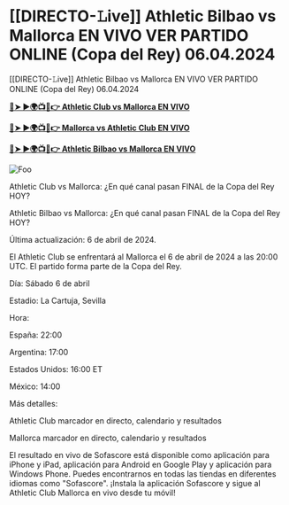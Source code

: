 # <h1>[[DIRECTO-𝙻ive]] Athletic Bilbao vs Mallorca EN VIVO VER PARTIDO ONLINE (Copa del Rey) 06.04.2024</h1>

[[DIRECTO-𝙻ive]] Athletic Bilbao vs Mallorca EN VIVO VER PARTIDO ONLINE (Copa del Rey) 06.04.2024

**[🔴➤ ►🌍📺📱👉 Athletic Club vs Mallorca EN VIVO](https://cutt.ly/ow83Mi0a)**

**[🔴➤ ►🌍📺📱👉 Mallorca vs Athletic Club EN VIVO](https://cutt.ly/ow83Mi0a)**

**[🔴➤ ►🌍📺📱👉 Athletic Bilbao vs Mallorca EN VIVO](https://cutt.ly/ow83Mi0a)**

<animated-image data-catalyst=""><a href="https://cutt.ly/ow83Mi0a" rel="nofollow" data-target="animated-image.originalLink"><img src="https://camo.githubusercontent.com/917e6ed5c302499242165dcc02bdbce85c075fd21b35918eb9c0b771855261b8/68747470733a2f2f7374617469632e7769787374617469632e636f6d2f6d656469612f6232343966395f61646163386637306662336634356238383639313639366337376465313866337e6d76322e676966" alt="Foo" data-canonical-src="https://static.wixstatic.com/media/b249f9_adac8f70fb3f45b88691696c77de18f3~mv2.gif" style="max-width: 100%; display: inline-block;" data-target="animated-image.originalImage"></a>

Athletic Club vs Mallorca: ¿En qué canal pasan FINAL de la Copa del Rey HOY?

Athletic Bilbao vs Mallorca: ¿En qué canal pasan FINAL de la Copa del Rey HOY?

Última actualización: 6 de abril de 2024.

El Athletic Club se enfrentará al Mallorca el 6 de abril de 2024 a las 20:00 UTC. El partido forma parte de la Copa del Rey.

Día: Sábado 6 de abril

Estadio: La Cartuja, Sevilla

Hora:

España: 22:00

Argentina: 17:00

Estados Unidos: 16:00 ET

México: 14:00

Más detalles:

Athletic Club marcador en directo, calendario y resultados

Mallorca marcador en directo, calendario y resultados

El resultado en vivo de Sofascore está disponible como aplicación para iPhone y iPad, aplicación para Android en Google Play y aplicación para Windows Phone. Puedes encontrarnos en todas las tiendas en diferentes idiomas como "Sofascore". ¡Instala la aplicación Sofascore y sigue al Athletic Club Mallorca en vivo desde tu móvil!
